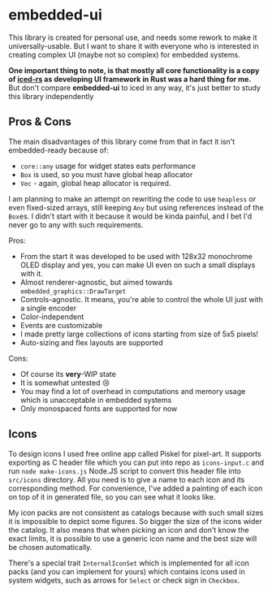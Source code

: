 # embedded-ui

This library is created for personal use, and needs some rework to make it universally-usable.
But I want to share it with everyone who is interested in creating complex UI (maybe not so complex) for embedded systems.

__One important thing to note, is that mostly all core functionality is a copy of [iced-rs](https://github.com/iced-rs/iced) as developing UI framework in Rust was a hard thing for me.__
But don't compare __embedded-ui__ to iced in any way, it's just better to study this library independently

## Pros & Cons

The main disadvantages of this library come from that in fact it isn't embedded-ready because of:
- `core::any` usage for widget states eats performance
- `Box` is used, so you must have global heap allocator
- `Vec` - again, global heap allocator is required.

I am planning to make an attempt on rewriting the code to use `heapless` or even fixed-sized arrays, still keeping `Any` but using references instead of the `Box`es. I didn't start with it because it would be kinda painful, and I bet I'd never go to any with such requirements.

Pros:
- From the start it was developed to be used with 128x32 monochrome OLED display and yes, you can make UI even on such a small displays with it. 
- Almost renderer-agnostic, but aimed towards `embedded_graphics::DrawTarget`
- Controls-agnostic. It means, you're able to control the whole UI just with a single encoder
- Color-independent
- Events are customizable
- I made pretty large collections of icons starting from size of 5x5 pixels!
- Auto-sizing and flex layouts are supported

Cons:
- Of course its __very__-WIP state
- It is somewhat untested 😢
- You may find a lot of overhead in computations and memory usage which is unacceptable in embedded systems
- Only monospaced fonts are supported for now

## Icons

To design icons I used free online app called Piskel for pixel-art. It supports exporting as C header file which you can put into repo as `icons-input.c` and run `node make-icons.js` Node.JS script to convert this header file into `src/icons` directory. All you need is to give a name to each icon and its corresponding method.
For convenience, I've added a painting of each icon on top of it in generated file, so you can see what it looks like.

My icon packs are not consistent as catalogs because with such small sizes it is impossible to depict some figures.
So bigger the size of the icons wider the catalog. It also means that when picking an icon and don't know the exact limits, it is possible to use a generic icon name and the best size will be chosen automatically.


There's a special trait `InternalIconSet` which is implemented for all icon packs (and you can implement for yours) which contains icons used in system widgets, such as arrows for `Select` or check sign in `Checkbox`.
